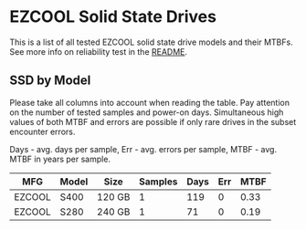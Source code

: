 EZCOOL Solid State Drives
=========================

This is a list of all tested EZCOOL solid state drive models and their MTBFs. See
more info on reliability test in the [README](https://github.com/linuxhw/SMART).

SSD by Model
------------

Please take all columns into account when reading the table. Pay attention on the
number of tested samples and power-on days. Simultaneous high values of both MTBF
and errors are possible if only rare drives in the subset encounter errors.

Days - avg. days per sample,
Err  - avg. errors per sample,
MTBF - avg. MTBF in years per sample.

| MFG       | Model              | Size   | Samples | Days  | Err   | MTBF |
|-----------|--------------------|--------|---------|-------|-------|------|
| EZCOOL    | S400               | 120 GB | 1       | 119   | 0     | 0.33   |
| EZCOOL    | S280               | 240 GB | 1       | 71    | 0     | 0.19   |
